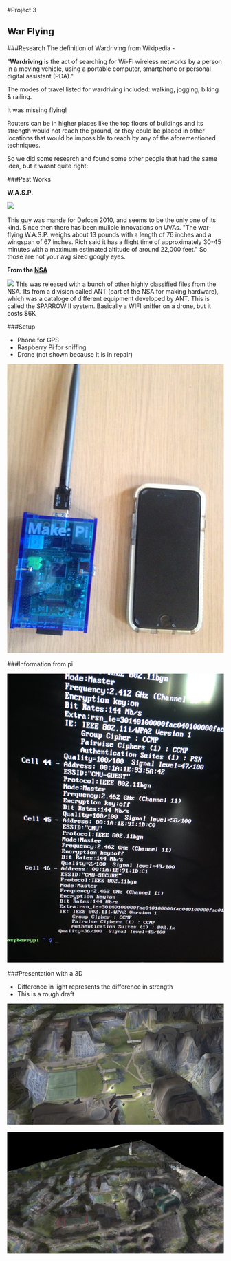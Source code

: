 #Project 3

## War Flying


###Research
The definition of Wardriving from Wikipedia - 

"**Wardriving** is the act of searching for Wi-Fi wireless networks by a person in a moving vehicle, using a portable computer, smartphone or personal digital assistant (PDA)."

The modes of travel listed for wardriving included: walking, jogging, biking & railing. 

It was missing flying!

Routers can be in higher places like the top floors of buildings and its strength would not reach the ground, or they could be placed in other locations that would be impossible to reach by any of the aforementioned techniques. 

So we did some research and found some other people that had the same idea, but it wasnt quite right:

###Past Works

**W.A.S.P.**

[![](http://images.techhive.com/images/idge/imported/article/ctw/2010/08/18/storm-warflying-100376201-orig.jpg)](http://www.computerworld.com/article/2468870/endpoint-security/war-flying-with-a-wi-fi-sniffing-drone.html)

This guy was mande for Defcon 2010, and seems to be the only one of its kind. Since then there has been muliple innovations on UVAs. "The war-flying W.A.S.P. weighs about 13 pounds with a length of 76 inches and a wingspan of 67 inches. Rich said it has a flight time of approximately 30-45 minutes with a maximum estimated altitude of around 22,000 feet." So those are not your avg sized googly eyes. 

**From the [NSA](http://hackaday.com/2014/05/02/nsa-technology-goes-open-hardware/)**

![](https://www.adafruit.com/blog/wp-content/uploads/2014/05/NSA_SPARROW_II.jpg)
This was released with a bunch of other highly classified files from the NSA. Its from a division called ANT (part of the NSA for making hardware), which was a cataloge of different equipment developed by ANT. This is called the SPARROW II system. Basically a WIFI sniffer on a drone, but it costs $6K


###Setup
- Phone for GPS
- Raspberry Pi for sniffing
- Drone (not shown because it is in repair)

![](images/setup.jpg)

###Information from pi


![](images/wifiinfo.jpg)

###Presentation with a 3D
- Difference in light represents the difference in strength
- This is a rough draft

![](images/map.png)

![](images/map2.png)

